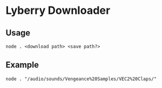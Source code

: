 # Lyberry Downloader

## Usage
`node . <download path> <save path?>`

## Example
`node . "/audio/sounds/Vengeance%20Samples/VEC2%20Claps/"`